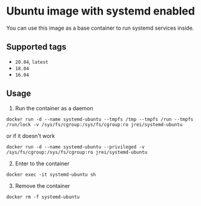 # Ubuntu image with systemd enabled

You can use this image as a base container to run systemd services inside.

## Supported tags
 - `20.04`, `latest`
 - `18.04`
 - `16.04`

## Usage

1. Run the container as a daemon

`docker run -d --name systemd-ubuntu --tmpfs /tmp --tmpfs /run --tmpfs /run/lock -v /sys/fs/cgroup:/sys/fs/cgroup:ro jrei/systemd-ubuntu`

or if it doesn't work

`docker run -d --name systemd-ubuntu --privileged -v /sys/fs/cgroup:/sys/fs/cgroup:ro jrei/systemd-ubuntu`

2. Enter to the container

`docker exec -it systemd-ubuntu sh`

3. Remove the container

`docker rm -f systemd-ubuntu`
